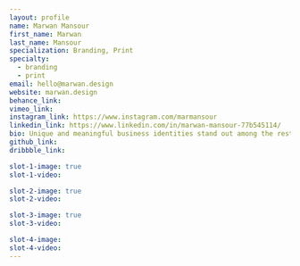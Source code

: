 ```yaml
---
layout: profile
name: Marwan Mansour
first_name: Marwan
last_name: Mansour
specialization: Branding, Print
specialty:
  - branding
  - print
email: hello@marwan.design
website: marwan.design
behance_link:
vimeo_link:
instagram_link: https://www.instagram.com/marmansour
linkedin_link: https://www.linkedin.com/in/marwan-mansour-77b545114/
bio: Unique and meaningful business identities stand out among the rest, I create those identities. I also like to think that I can sing...
github_link:
dribbble_link:

slot-1-image: true
slot-1-video:

slot-2-image: true
slot-2-video:

slot-3-image: true
slot-3-video:

slot-4-image:
slot-4-video:
---
```

